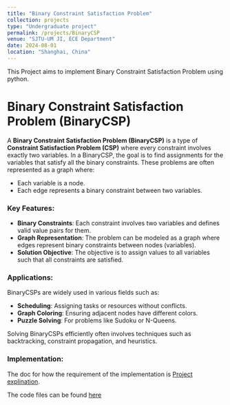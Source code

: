 ```yaml
---
title: "Binary Constraint Satisfaction Problem"
collection: projects
type: "Undergraduate project"
permalink: /projects/BinaryCSP
venue: "SJTU-UM JI, ECE Department"
date: 2024-08-01
location: "Shanghai, China"
---
```


This Project aims to implement Binary Constraint Satisfaction Problem using python.

# Binary Constraint Satisfaction Problem (BinaryCSP)

A **Binary Constraint Satisfaction Problem (BinaryCSP)** is a type of **Constraint Satisfaction Problem (CSP)** where every constraint involves exactly two variables. In a BinaryCSP, the goal is to find assignments for the variables that satisfy all the binary constraints. These problems are often represented as a graph where:
- Each variable is a node.
- Each edge represents a binary constraint between two variables.

### Key Features:
- **Binary Constraints**: Each constraint involves two variables and defines valid value pairs for them.
- **Graph Representation**: The problem can be modeled as a graph where edges represent binary constraints between nodes (variables).
- **Solution Objective**: The objective is to assign values to all variables such that all constraints are satisfied.

### Applications:
BinaryCSPs are widely used in various fields such as:
- **Scheduling**: Assigning tasks or resources without conflicts.
- **Graph Coloring**: Ensuring adjacent nodes have different colors.
- **Puzzle Solving**: For problems like Sudoku or N-Queens.

Solving BinaryCSPs efficiently often involves techniques such as backtracking, constraint propagation, and heuristics.

### Implementation:

The doc for how the requirement of the implementation is [Project explination](../assets/code/VE492/p2/p2.pdf).

The code files can be found [here](https://github.com/Zing110/VE492/tree/main/p2/p2)
